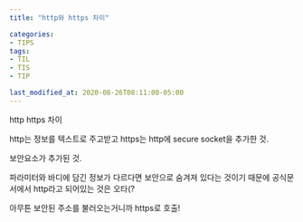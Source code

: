 ```yaml
---
title: "http와 https 차이"

categories:
- TIPS
tags:
- TIL
- TIS
- TIP

last_modified_at: 2020-08-26T08:11:00-05:00
---
```


http https 차이



http는 정보를 텍스트로 주고받고 https는 http에 secure socket을 추가한 것.

보안요소가 추가된 것.



파라미터와 바디에 담긴 정보가 다르다면 보안으로 숨겨져 있다는 것이기 때문에 공식문서에서 http라고 되어있는 것은 오타(?



아무튼 보안된 주소를 불러오는거니까 https로 호출!
